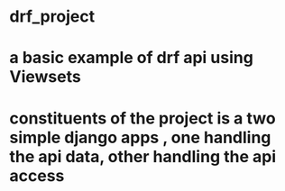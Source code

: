 # drf_project
# a basic example of drf api using Viewsets
# constituents of the project is a two simple django apps , one handling the api data, other handling the api access
